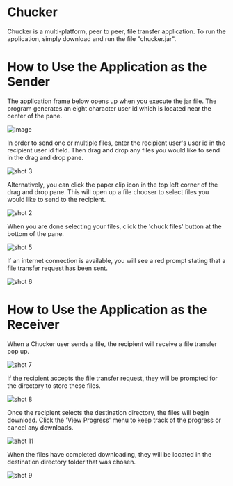 # Chucker
Chucker is a multi-platform, peer to peer, file transfer application. To run the application, simply download and run the file "chucker.jar".



# How to Use the Application as the Sender
The application frame below opens up when you execute the jar file. The program generates an eight character user id which is located near the center of the pane.

![image](https://user-images.githubusercontent.com/14824605/34497752-d2d0023c-efcc-11e7-8007-2e669a0e373e.jpg)

In order to send one or multiple files, enter the recipient user's user id in the recipient user id field. Then drag and drop any files you would like to send in the drag and drop pane.

![shot 3](https://user-images.githubusercontent.com/14824605/34497982-9fa1c23c-efcd-11e7-87f8-13b850571e18.png)

Alternatively, you can click the paper clip icon in the top left corner of the drag and drop pane. This will open up a file chooser to select files you would like to send to the recipient.

![shot 2](https://user-images.githubusercontent.com/14824605/34498050-df0a752c-efcd-11e7-8531-0d68cf623534.png)

When you are done selecting your files, click the 'chuck files' button at the bottom of the pane.

![shot 5](https://user-images.githubusercontent.com/14824605/34498144-465cb21c-efce-11e7-9ef9-1567bb366487.png)

If an internet connection is available, you will see a red prompt stating that a file transfer request has been sent.

![shot 6](https://user-images.githubusercontent.com/14824605/34498068-f5967f48-efcd-11e7-9e09-5fece4b19f75.png)







# How to Use the Application as the Receiver

When a Chucker user sends a file, the recipient will receive a file transfer pop up.

![shot 7](https://user-images.githubusercontent.com/14824605/34498187-77dae53e-efce-11e7-9a20-aa2bbf0def18.png)

If the recipient accepts the file transfer request, they will be prompted for the directory to store these files.

![shot 8](https://user-images.githubusercontent.com/14824605/34498207-9bc7dde4-efce-11e7-8942-f064122831ec.png)

Once the recipient selects the destination directory, the files will begin download. Click the 'View Progress' menu to keep track of the progress or cancel any downloads.

![shot 11](https://user-images.githubusercontent.com/14824605/34498274-edba4ba0-efce-11e7-97b9-33e73299bb81.png)

When the files have completed downloading, they will be located in the destination directory folder that was chosen.

![shot 9](https://user-images.githubusercontent.com/14824605/34498320-25ac0332-efcf-11e7-9a6d-004ecdd19cbe.png)

